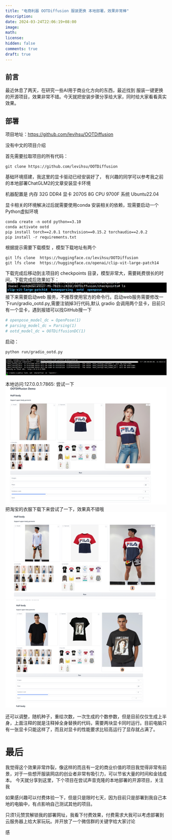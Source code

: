 ```yaml
---
title: "电商利器 OOTDiffusion 服装更换 本地部署，效果非常棒"
description: 
date: 2024-03-24T22:06:19+08:00
image: 
math: 
license: 
hidden: false
comments: true
draft: true
---
```


## 前言
最近休息了两天，在研究一些AI用于商业化方向的东西，最近找到 服装一键更换的开源项目，效果非常不错。今天就把安装步骤分享给大家，同时给大家看看真实效果。

## 部署
项目地址：https://github.com/levihsu/OOTDiffusion

没有中文的项目介绍

首先需要拉取项目的所有代码：
```shell
git clone https://github.com/levihsu/OOTDiffusion
```

基础环境搭建，我这里的显卡驱动已经安装好了， 有兴趣的同学可以参考我之前的本地部署ChatGLM2的文章安装显卡环境

机器配置是
内存 32G DDR4
显卡 2070S 8G
CPU 9700F
系统 Ubuntu22.04

显卡相关的环境解决过后就需要使用conda 安装相关的依赖，现需要启动一个Python虚拟环境
```shell
conda create -n ootd python==3.10
conda activate ootd
pip install torch==2.0.1 torchvision==0.15.2 torchaudio==2.0.2
pip install -r requirements.txt
```

根据提示需要下载模型 ，模型下载地址有两个
```shell 
git lfs clone  https://huggingface.co/levihsu/OOTDiffusion
git lfs clone  https://huggingface.co/openai/clip-vit-large-patch14
```
下载完成后移动到主项目的 checkpoints 目录，模型非常大，需要耗费很长的时间，下载完成后效果如下：
![img.png](img.png)
接下来需要启动web 服务，不推荐使用官方的命令行。启动web服务需要修改一下run/gradio_ootd.py,需要注销掉3行代码,默认 gradio 会调用两个显卡，目前只有一个显卡，遇到报错可以找GitHub搜一下

```python
# openpose_model_dc = OpenPose(1)
# parsing_model_dc = Parsing(1)
# ootd_model_dc = OOTDiffusionDC(1)
```
启动：
```shell
python run/gradio_ootd.py
```
![img_1.png](img_1.png)

本地访问:127.0.0.1:7865:
尝试一下
![img_2.png](img_2.png)
把淘宝的衣服下载下来尝试了一下，效果真不错哦
![img_3.png](img_3.png)
![img_4.png](img_4.png)

还可以调整，随机种子，重绘次数，一次生成的个数参数，但是目前仅仅生成上半身，上面注释的就是注释掉全身替换的代码，需要两块显卡同时运行。目前电脑只有一张显卡只能这样了，而且对显卡的性能要求比较高运行了显存就占满了。

# 最后
我觉得这个效果非常炸裂，像这样的而且有一定的商业价值的项目我觉得非常有前景，对于一些想开服装网店的创业者非常有吸引力，可以节省大量的时间和金钱成本。
今天就分享到这里，下个项目在尝试声音克隆的本地部署的开源项目，关注我

如果感兴趣可以付费体验一下，但是只是限时七天，因为目前只是部署到我自己本地的电脑中，有点影响自己测试其他的项目。

只须1元赞赏解锁我的部署网址，我看下付费效果，付费需求大我可以考虑部署到云服务器上给大家玩玩。并开放了一个微信群的关键字给大家讨论

感
